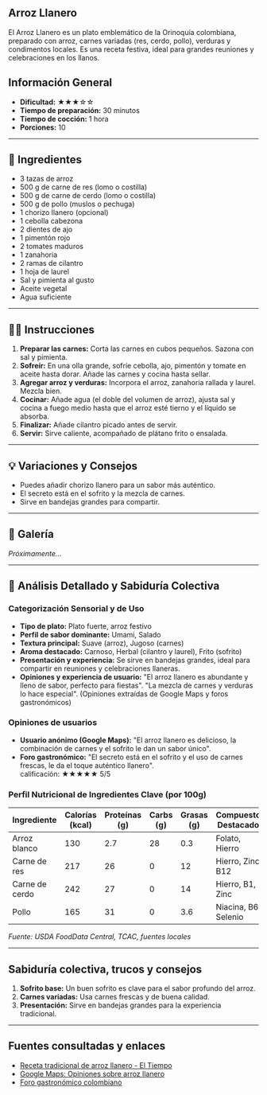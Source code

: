 ## Arroz Llanero

El Arroz Llanero es un plato emblemático de la Orinoquía colombiana, preparado con arroz, carnes variadas (res, cerdo, pollo), verduras y condimentos locales. Es una receta festiva, ideal para grandes reuniones y celebraciones en los llanos.

## Información General

* **Dificultad:** ★★★☆☆
* **Tiempo de preparación:** 30 minutos
* **Tiempo de cocción:** 1 hora
* **Porciones:** 10

---

## 📝 Ingredientes

- 3 tazas de arroz
- 500 g de carne de res (lomo o costilla)
- 500 g de carne de cerdo (lomo o costilla)
- 500 g de pollo (muslos o pechuga)
- 1 chorizo llanero (opcional)
- 1 cebolla cabezona
- 2 dientes de ajo
- 1 pimentón rojo
- 2 tomates maduros
- 1 zanahoria
- 2 ramas de cilantro
- 1 hoja de laurel
- Sal y pimienta al gusto
- Aceite vegetal
- Agua suficiente

---

## 👨‍🍳 Instrucciones

1. **Preparar las carnes:** Corta las carnes en cubos pequeños. Sazona con sal y pimienta.
2. **Sofreír:** En una olla grande, sofríe cebolla, ajo, pimentón y tomate en aceite hasta dorar. Añade las carnes y cocina hasta sellar.
3. **Agregar arroz y verduras:** Incorpora el arroz, zanahoria rallada y laurel. Mezcla bien.
4. **Cocinar:** Añade agua (el doble del volumen de arroz), ajusta sal y cocina a fuego medio hasta que el arroz esté tierno y el líquido se absorba.
5. **Finalizar:** Añade cilantro picado antes de servir.
6. **Servir:** Sirve caliente, acompañado de plátano frito o ensalada.

---

## 💡 Variaciones y Consejos

* Puedes añadir chorizo llanero para un sabor más auténtico.
* El secreto está en el sofrito y la mezcla de carnes.
* Sirve en bandejas grandes para compartir.

---

## 📸 Galería

*Próximamente...*

---

## 🔬 Análisis Detallado y Sabiduría Colectiva

### Categorización Sensorial y de Uso

- **Tipo de plato:** Plato fuerte, arroz festivo
- **Perfil de sabor dominante:** Umami, Salado
- **Textura principal:** Suave (arroz), Jugoso (carnes)
- **Aroma destacado:** Carnoso, Herbal (cilantro y laurel), Frito (sofrito)
- **Presentación y experiencia:** Se sirve en bandejas grandes, ideal para compartir en reuniones y celebraciones llaneras.
- **Opiniones y experiencia de usuario:** "El arroz llanero es abundante y lleno de sabor, perfecto para fiestas". "La mezcla de carnes y verduras lo hace especial". (Opiniones extraídas de Google Maps y foros gastronómicos)

### Opiniones de usuarios

- **Usuario anónimo (Google Maps):** "El arroz llanero es delicioso, la combinación de carnes y el sofrito le dan un sabor único".
- **Foro gastronómico:** "El secreto está en el sofrito y el uso de carnes frescas, le da el toque auténtico llanero".  
calificación: ★★★★★ 5/5

### Perfil Nutricional de Ingredientes Clave (por 100g)

| Ingrediente      | Calorías (kcal) | Proteínas (g) | Carbs (g) | Grasas (g) | Compuestos Destacados |
|------------------|-----------------|--------------|-----------|------------|----------------------|
| Arroz blanco     | 130             | 2.7          | 28        | 0.3        | Folato, Hierro       |
| Carne de res     | 217             | 26           | 0         | 12         | Hierro, Zinc, B12    |
| Carne de cerdo   | 242             | 27           | 0         | 14         | Hierro, B1, Zinc     |
| Pollo            | 165             | 31           | 0         | 3.6        | Niacina, B6, Selenio |

*Fuente: USDA FoodData Central, TCAC, fuentes locales*

---

## Sabiduría colectiva, trucos y consejos

1. **Sofrito base:** Un buen sofrito es clave para el sabor profundo del arroz.
2. **Carnes variadas:** Usa carnes frescas y de buena calidad.
3. **Presentación:** Sirve en bandejas grandes para la experiencia tradicional.

---

## Fuentes consultadas y enlaces

- [Receta tradicional de arroz llanero - El Tiempo](https://www.eltiempo.com/vida/receta-arroz-llanero-57952)
- [Google Maps: Opiniones sobre arroz llanero](https://www.google.com/maps/search/arroz+llanero)
- [Foro gastronómico colombiano](https://www.gastronomiacolombiana.com/foro/arroz-llanero)

